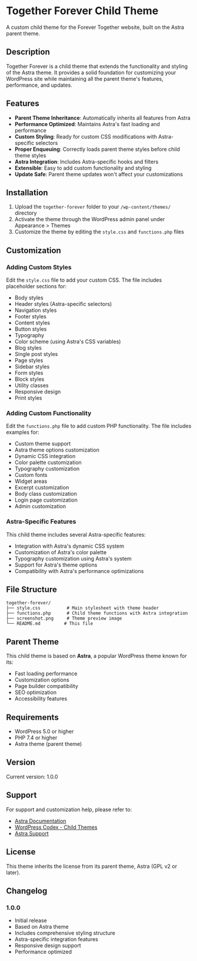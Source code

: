 # Together Forever Child Theme

A custom child theme for the Forever Together website, built on the Astra parent theme.

## Description

Together Forever is a child theme that extends the functionality and styling of the Astra theme. It provides a solid foundation for customizing your WordPress site while maintaining all the parent theme's features, performance, and updates.

## Features

- **Parent Theme Inheritance**: Automatically inherits all features from Astra
- **Performance Optimized**: Maintains Astra's fast loading and performance
- **Custom Styling**: Ready for custom CSS modifications with Astra-specific selectors
- **Proper Enqueuing**: Correctly loads parent theme styles before child theme styles
- **Astra Integration**: Includes Astra-specific hooks and filters
- **Extensible**: Easy to add custom functionality and styling
- **Update Safe**: Parent theme updates won't affect your customizations

## Installation

1. Upload the `together-forever` folder to your `/wp-content/themes/` directory
2. Activate the theme through the WordPress admin panel under Appearance > Themes
3. Customize the theme by editing the `style.css` and `functions.php` files

## Customization

### Adding Custom Styles

Edit the `style.css` file to add your custom CSS. The file includes placeholder sections for:
- Body styles
- Header styles (Astra-specific selectors)
- Navigation styles
- Footer styles
- Content styles
- Button styles
- Typography
- Color scheme (using Astra's CSS variables)
- Blog styles
- Single post styles
- Page styles
- Sidebar styles
- Form styles
- Block styles
- Utility classes
- Responsive design
- Print styles

### Adding Custom Functionality

Edit the `functions.php` file to add custom PHP functionality. The file includes examples for:
- Custom theme support
- Astra theme options customization
- Dynamic CSS integration
- Color palette customization
- Typography customization
- Custom fonts
- Widget areas
- Excerpt customization
- Body class customization
- Login page customization
- Admin customization

### Astra-Specific Features

This child theme includes several Astra-specific features:
- Integration with Astra's dynamic CSS system
- Customization of Astra's color palette
- Typography customization using Astra's system
- Support for Astra's theme options
- Compatibility with Astra's performance optimizations

## File Structure

```
together-forever/
├── style.css          # Main stylesheet with theme header
├── functions.php      # Child theme functions with Astra integration
├── screenshot.png     # Theme preview image
└── README.md         # This file
```

## Parent Theme

This child theme is based on **Astra**, a popular WordPress theme known for its:
- Fast loading performance
- Customization options
- Page builder compatibility
- SEO optimization
- Accessibility features

## Requirements

- WordPress 5.0 or higher
- PHP 7.4 or higher
- Astra theme (parent theme)

## Version

Current version: 1.0.0

## Support

For support and customization help, please refer to:
- [Astra Documentation](https://wpastra.com/docs/)
- [WordPress Codex - Child Themes](https://codex.wordpress.org/Child_Themes)
- [Astra Support](https://wpastra.com/support/)

## License

This theme inherits the license from its parent theme, Astra (GPL v2 or later).

## Changelog

### 1.0.0
- Initial release
- Based on Astra theme
- Includes comprehensive styling structure
- Astra-specific integration features
- Responsive design support
- Performance optimized
